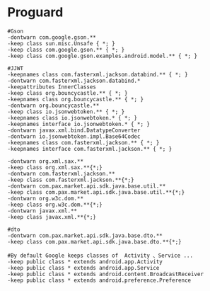 # Proguard

    #Gson
    -dontwarn com.google.gson.**
    -keep class sun.misc.Unsafe { *; }
    -keep class com.google.gson.** { *; }
    -keep class com.google.gson.examples.android.model.** { *; }
    
    #JJWT
    -keepnames class com.fasterxml.jackson.databind.** { *; }
    -dontwarn com.fasterxml.jackson.databind.*
    -keepattributes InnerClasses
    -keep class org.bouncycastle.** { *; }
    -keepnames class org.bouncycastle.** { *; }
    -dontwarn org.bouncycastle.**
    -keep class io.jsonwebtoken.** { *; }
    -keepnames class io.jsonwebtoken.* { *; }
    -keepnames interface io.jsonwebtoken.* { *; }
    -dontwarn javax.xml.bind.DatatypeConverter
    -dontwarn io.jsonwebtoken.impl.Base64Codec
    -keepnames class com.fasterxml.jackson.** { *; }
    -keepnames interface com.fasterxml.jackson.** { *; }
    
    -dontwarn org.xml.sax.**
    -keep class org.xml.sax.**{*;}
    -dontwarn com.fasterxml.jackson.**
    -keep class com.fasterxml.jackson.**{*;}
    -dontwarn com.pax.market.api.sdk.java.base.util.**
    -keep class com.pax.market.api.sdk.java.base.util.**{*;}
    -dontwarn org.w3c.dom.**
    -keep class org.w3c.dom.**{*;}
    -dontwarn javax.xml.**
    -keep class javax.xml.**{*;}
    
    #dto
    -dontwarn com.pax.market.api.sdk.java.base.dto.**
    -keep class com.pax.market.api.sdk.java.base.dto.**{*;}
    
    #By default Google keeps classes of  Activity 、Service ... 
    -keep public class * extends android.app.Activity
    -keep public class * extends android.app.Service
    -keep public class * extends android.content.BroadcastReceiver
    -keep public class * extends android.preference.Preference

## 